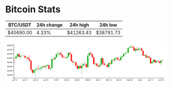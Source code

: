 # Bitcoin Stats

BTC/USDT|24h change|24h high|24h low|
|---|---|---|---|
|$40690.00|4.33%|$41263.43|$38791.73|

<img src="./chart.svg">
